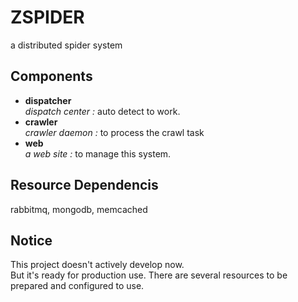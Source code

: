 # ZSPIDER
a distributed spider system

## Components
- **dispatcher**  
_dispatch center :_ auto detect to work.
- **crawler**  
_crawler daemon :_ to process the crawl task
- **web**  
_a web site :_ to manage this system.

## Resource Dependencis
rabbitmq, mongodb, memcached

## Notice
This project doesn't actively develop now.  
But it's ready for production use. There are several resources to be prepared and configured to use.  

